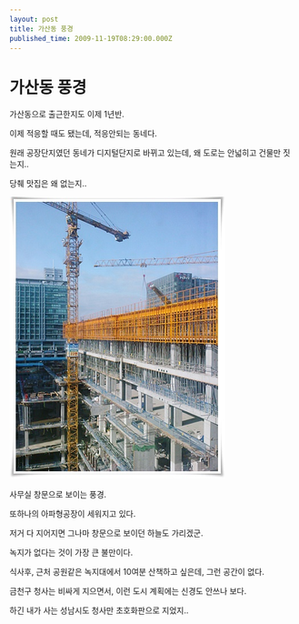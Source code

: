 ```yaml
---
layout: post
title: 가산동 풍경
published_time: 2009-11-19T08:29:00.000Z
---
```


# 가산동 풍경


가산동으로 출근한지도 이제 1년반.

이제 적응할 때도 됐는데, 적응안되는 동네다.

원래 공장단지였던 동네가 디지털단지로 바뀌고 있는데, 왜 도로는 안넓히고 건물만 짓는지..

당췌 맛집은 왜 없는지..

![](../pds/200911/12/80/a0109780_4afbc04767673.jpg)

사무실 창문으로 보이는 풍경.

또하나의 아파형공장이 세워지고 있다.

저거 다 지어지면 그나마 창문으로 보이던 하늘도 가리겠군.

녹지가 없다는 것이 가장 큰 불만이다.

식사후, 근처 공원같은 녹지대에서 10여분 산책하고 싶은데, 그런 공간이 없다.

금천구 청사는 비싸게 지으면서, 이런 도시 계획에는 신경도 안쓰나 보다.

하긴 내가 사는 성남시도 청사만 초호화판으로 지었지..

